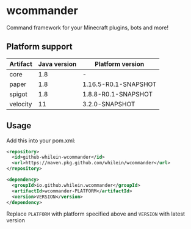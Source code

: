 # wcommander

Command framework for your Minecraft plugins, bots and more!

## Platform support

| Artifact | Java version | Platform version     |
|----------|--------------|----------------------|
| core     | 1.8          | -                    |
| paper    | 1.8          | 1.16.5-R0.1-SNAPSHOT |
| spigot   | 1.8          | 1.8.8-R0.1-SNAPSHOT  |
| velocity | 11           | 3.2.0-SNAPSHOT       |

## Usage

Add this into your pom.xml:
```xml
<repository>
  <id>github-whilein-wcommander</id>
  <url>https://maven.pkg.github.com/whilein/wcommander</url>
</repository>
```

```xml
<dependency>
  <groupId>io.github.whilein.wcommander</groupId>
  <artifactId>wcommander-PLATFORM</artifactId>
  <version>VERSION</version>
</dependency>
```

Replace `PLATFORM` with platform specified above and `VERSION` with latest version

